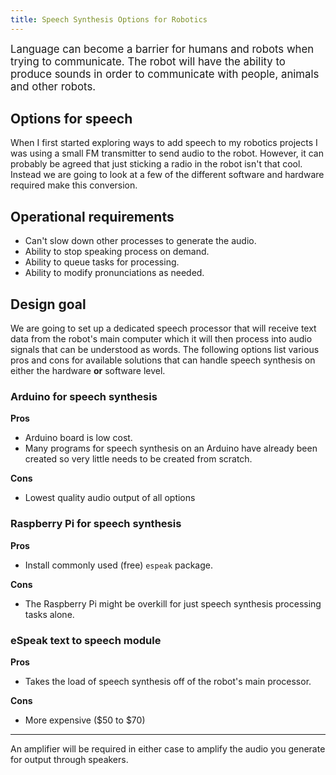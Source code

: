 ```yaml
---
title: Speech Synthesis Options for Robotics
---
```


<big>
    Language can become a barrier for humans and robots when trying to communicate.
    The robot will have the ability to produce sounds in order to communicate with people,
    animals and other robots.
</big>

## Options for speech

When I first started exploring ways to add speech to my robotics projects
I was using a small FM transmitter to send audio to the robot. However, it can probably be agreed that just sticking a radio in the robot isn't that cool. Instead we are going to look at a few of the different software and hardware required make this conversion.

## Operational requirements

- Can't slow down other processes to generate the audio.
- Ability to stop speaking process on demand.
- Ability to queue tasks for processing.
- Ability to modify pronunciations as needed.

## Design goal

We are going to set up a dedicated speech processor that will receive text data from the robot's main computer which it will then process into audio signals that can be understood as words. The following options list various pros and cons for available solutions that can handle speech synthesis on either the hardware **or** software level.

### Arduino for speech synthesis

**Pros**
- Arduino board is low cost.
- Many programs for speech synthesis on an Arduino have already been created so very little needs to be created from scratch.

**Cons**
- Lowest quality audio output of all options

### Raspberry Pi for speech synthesis

**Pros**

- Install commonly used (free) `espeak` package.

**Cons**

- The Raspberry Pi might be overkill for just speech synthesis processing tasks alone.

### eSpeak text to speech module

**Pros**

- Takes the load of speech synthesis off of the robot's main processor.

**Cons**

- More expensive ($50 to $70)

***

An amplifier will be required in either case to amplify the audio you generate for output through speakers.

